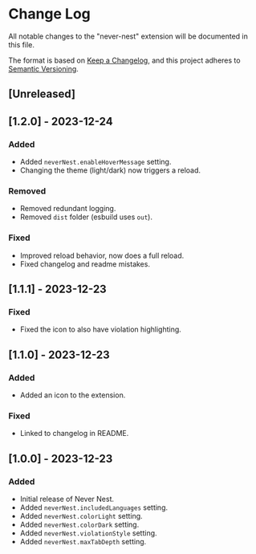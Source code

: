 # Change Log

All notable changes to the "never-nest" extension will be documented in this file.

The format is based on [Keep a Changelog](https://keepachangelog.com/en/1.0.0/),
and this project adheres to [Semantic Versioning](https://semver.org/spec/v2.0.0.html).

## [Unreleased]

## [1.2.0] - 2023-12-24

### Added

- Added `neverNest.enableHoverMessage` setting.
- Changing the theme (light/dark) now triggers a reload.

### Removed

- Removed redundant logging.
- Removed `dist` folder (esbuild uses `out`).

### Fixed

- Improved reload behavior, now does a full reload.
- Fixed changelog and readme mistakes.

## [1.1.1] - 2023-12-23

### Fixed

- Fixed the icon to also have violation highlighting.

## [1.1.0] - 2023-12-23

### Added

- Added an icon to the extension.

### Fixed

- Linked to changelog in README.

## [1.0.0] - 2023-12-23

### Added

- Initial release of Never Nest.
- Added `neverNest.includedLanguages` setting.
- Added `neverNest.colorLight` setting.
- Added `neverNest.colorDark` setting.
- Added `neverNest.violationStyle` setting.
- Added `neverNest.maxTabDepth` setting.